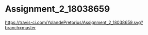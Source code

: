 # Assignment_2_18038659

https://travis-ci.com/YolandePretorius/Assignment_2_18038659.svg?branch=master
